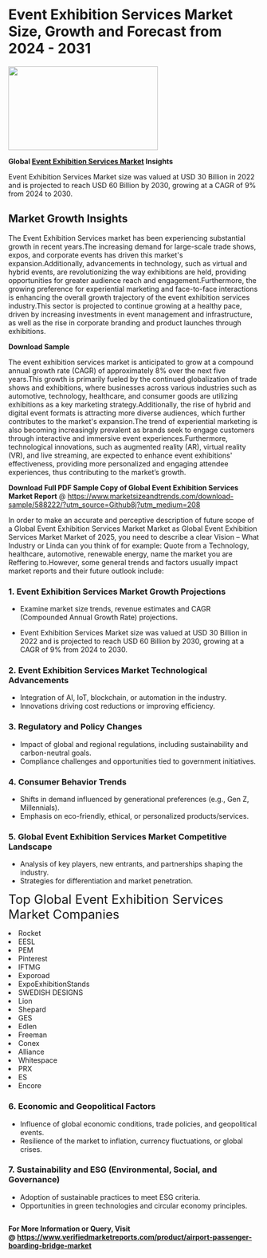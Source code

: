 <H1>Event Exhibition Services Market Size, Growth and Forecast from 2024 - 2031</H1><img class="aligncenter size-medium wp-image-584254" src="https://thirdeyenews.in/wp-content/uploads/2024/09/Global-Market-Research-300x168.jpeg" alt="" width="300" height="168" /><p><strong>Global&nbsp;<a href="https://www.marketsizeandtrends.com/download-sample/588222/?utm_source=Github8j?utm_medium=208">Event Exhibition Services Market</a> Insights</strong></p><p>Event Exhibition Services Market size was valued at USD 30 Billion in 2022 and is projected to reach USD 60 Billion by 2030, growing at a CAGR of 9% from 2024 to 2030.</p><p><h2>Market Growth Insights</h2> <p>The Event Exhibition Services market has been experiencing substantial growth in recent years.The increasing demand for large-scale trade shows, expos, and corporate events has driven this market's expansion.Additionally, advancements in technology, such as virtual and hybrid events, are revolutionizing the way exhibitions are held, providing opportunities for greater audience reach and engagement.Furthermore, the growing preference for experiential marketing and face-to-face interactions is enhancing the overall growth trajectory of the event exhibition services industry.This sector is projected to continue growing at a healthy pace, driven by increasing investments in event management and infrastructure, as well as the rise in corporate branding and product launches through exhibitions.</p> <p><strong>Download Sample</strong></p> <p>The event exhibition services market is anticipated to grow at a compound annual growth rate (CAGR) of approximately 8% over the next five years.This growth is primarily fueled by the continued globalization of trade shows and exhibitions, where businesses across various industries such as automotive, technology, healthcare, and consumer goods are utilizing exhibitions as a key marketing strategy.Additionally, the rise of hybrid and digital event formats is attracting more diverse audiences, which further contributes to the market's expansion.The trend of experiential marketing is also becoming increasingly prevalent as brands seek to engage customers through interactive and immersive event experiences.Furthermore, technological innovations, such as augmented reality (AR), virtual reality (VR), and live streaming, are expected to enhance event exhibitions' effectiveness, providing more personalized and engaging attendee experiences, thus contributing to the market’s growth.</p> <p><span class=""><strong>Download Full PDF Sample Copy of Global Event Exhibition Services Market Report</strong> @ <a href="https://www.marketsizeandtrends.com/download-sample/588222/?utm_source=Github8j?utm_medium=208" target="_blank">https://www.marketsizeandtrends.com/download-sample/588222/?utm_source=Github8j?utm_medium=208</a></span></p><p>In order to make an accurate and perceptive description of future scope of a Global&nbsp;Event Exhibition Services Market Market as Global&nbsp;Event Exhibition Services Market Market of 2025, you need to describe a clear Vision &ndash; What Industry or Linda can you think of for example: Quote from a Technology, healthcare, automotive, renewable energy, name the market you are Reffering to.However, some general trends and factors usually impact market reports and their future outlook include:</p><h3>1.&nbsp;<strong>Event Exhibition Services Market Growth Projections</strong></h3><ul><li>Examine market size trends, revenue estimates and CAGR (Compounded Annual Growth Rate) projections.</li><li><p>Event Exhibition Services Market size was valued at USD 30 Billion in 2022 and is projected to reach USD 60 Billion by 2030, growing at a CAGR of 9% from 2024 to 2030.</p></li></ul><h3>2.&nbsp;<strong>Event Exhibition Services Market Technological Advancements</strong></h3><ul><li>Integration of AI, IoT, blockchain, or automation in the industry.</li><li>Innovations driving cost reductions or improving efficiency.</li></ul><h3>3.&nbsp;<strong>Regulatory and Policy Changes</strong></h3><ul><li>Impact of global and regional regulations, including sustainability and carbon-neutral goals.</li><li>Compliance challenges and opportunities tied to government initiatives.</li></ul><h3>4.&nbsp;<strong>Consumer Behavior Trends</strong></h3><ul><li>Shifts in demand influenced by generational preferences (e.g., Gen Z, Millennials).</li><li>Emphasis on eco-friendly, ethical, or personalized products/services.</li></ul><h3>5.&nbsp;<strong>Global Event Exhibition Services Market Competitive Landscape</strong></h3><ul><li>Analysis of key players, new entrants, and partnerships shaping the industry.</li><li>Strategies for differentiation and market penetration.</li></ul><p data-pm-slice="1 1 []"><span style="color: inherit; font-family: inherit; font-size: 25px;">Top Global Event Exhibition Services Market Companies</span></p><div class="" data-test-id=""><p><li>Rocket</li><li> EESL</li><li> PEM</li><li> Pinterest</li><li> IFTMG</li><li> Exporoad</li><li> ExpoExhibitionStands</li><li> SWEDISH DESIGNS</li><li> Lion</li><li> Shepard</li><li> GES</li><li> Edlen</li><li> Freeman</li><li> Conex</li><li> Alliance</li><li> Whitespace</li><li> PRX</li><li> ES</li><li> Encore</li></p></div><h3>6.&nbsp;<strong>Economic and Geopolitical Factors</strong></h3><ul><li>Influence of global economic conditions, trade policies, and geopolitical events.</li><li>Resilience of the market to inflation, currency fluctuations, or global crises.</li></ul><h3>7.&nbsp;<strong>Sustainability and ESG (Environmental, Social, and Governance)</strong></h3><ul><li>Adoption of sustainable practices to meet ESG criteria.</li><li>Opportunities in green technologies and circular economy principles.</li></ul><h2><strong style="font-size: 14px;">For More Information or Query, Visit @&nbsp;</strong><a style="background-color: #ffffff; font-size: 14px;" href="https://www.marketsizeandtrends.com/report/event-exhibition-services-market/" target="_blank">https://www.verifiedmarketreports.com/product/airport-passenger-boarding-bridge-market</a></h2>